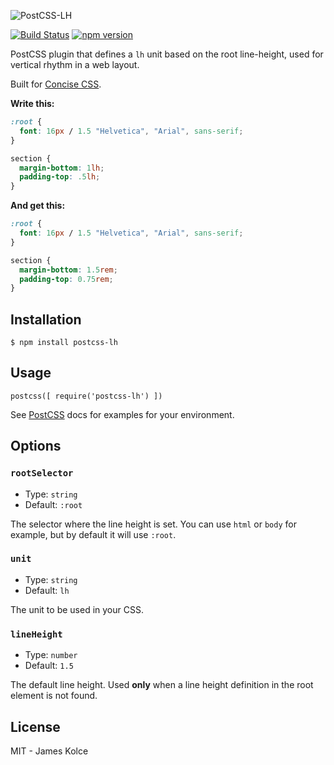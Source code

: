 ![PostCSS-LH](http://i.imgur.com/a30mYsF.png)

[![Build Status](https://travis-ci.org/jameskolce/postcss-lh.svg?branch=master)](https://travis-ci.org/jameskolce/postcss-lh) [![npm version](https://badge.fury.io/js/postcss-lh.svg)](https://badge.fury.io/js/postcss-lh)

PostCSS plugin that defines a `lh` unit based on the root line-height, used for vertical rhythm in a web layout.

Built for [Concise CSS](http://concisecss.com).

**Write this:**

```css
:root {
  font: 16px / 1.5 "Helvetica", "Arial", sans-serif;
}

section {
  margin-bottom: 1lh;
  padding-top: .5lh;
}
```

**And get this:**

```css
:root {
  font: 16px / 1.5 "Helvetica", "Arial", sans-serif;
}

section {
  margin-bottom: 1.5rem;
  padding-top: 0.75rem;
}
```

## Installation

`$ npm install postcss-lh`

## Usage

```JS
postcss([ require('postcss-lh') ])
```

See [PostCSS](https://github.com/postcss/postcss) docs for examples for your environment.

## Options

### `rootSelector`

- Type: `string`
- Default: `:root`

The selector where the line height is set. You can use `html` or `body` for example, but by default
it will use `:root`.

### `unit`

- Type: `string`
- Default: `lh`

The unit to be used in your CSS.

### `lineHeight`

- Type: `number`
- Default: `1.5`

The default line height. Used **only** when a line height definition in the root element is not found.

## License

MIT - James Kolce
